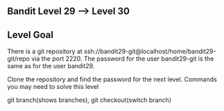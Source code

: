 ## Bandit Level 29 --> Level 30

## Level Goal
There is a git repository at ssh://bandit29-git@localhost/home/bandit29-git/repo via the port 2220. The password for the user bandit29-git is the same as for the user bandit29.

Clone the repository and find the password for the next level.
Commands you may need to solve this level

git branch(shows branches), git checkout(switch branch)
